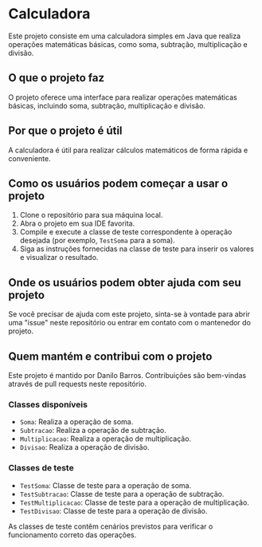 # Calculadora

Este projeto consiste em uma calculadora simples em Java que realiza operações matemáticas básicas, como soma, subtração, multiplicação e divisão.

## O que o projeto faz

O projeto oferece uma interface para realizar operações matemáticas básicas, incluindo soma, subtração, multiplicação e divisão.

## Por que o projeto é útil

A calculadora é útil para realizar cálculos matemáticos de forma rápida e conveniente.

## Como os usuários podem começar a usar o projeto

1. Clone o repositório para sua máquina local.
2. Abra o projeto em sua IDE favorita.
3. Compile e execute a classe de teste correspondente à operação desejada (por exemplo, `TestSoma` para a soma).
4. Siga as instruções fornecidas na classe de teste para inserir os valores e visualizar o resultado.

## Onde os usuários podem obter ajuda com seu projeto

Se você precisar de ajuda com este projeto, sinta-se à vontade para abrir uma "issue" neste repositório ou entrar em contato com o mantenedor do projeto.

## Quem mantém e contribui com o projeto

Este projeto é mantido por Danilo Barros. Contribuições são bem-vindas através de pull requests neste repositório.

### Classes disponíveis

- `Soma`: Realiza a operação de soma.
- `Subtracao`: Realiza a operação de subtração.
- `Multiplicacao`: Realiza a operação de multiplicação.
- `Divisao`: Realiza a operação de divisão.

### Classes de teste

- `TestSoma`: Classe de teste para a operação de soma.
- `TestSubtracao`: Classe de teste para a operação de subtração.
- `TestMultiplicacao`: Classe de teste para a operação de multiplicação.
- `TestDivisao`: Classe de teste para a operação de divisão.

As classes de teste contêm cenários previstos para verificar o funcionamento correto das operações.
